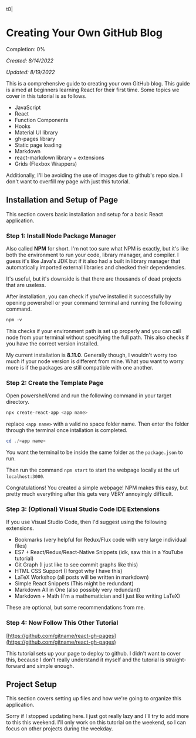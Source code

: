 t0|
# Creating Your Own GitHub Blog

Completion: 0%

_Created: 8/14/2022_

_Updated: 8/19/2022_

This is a comprehensive guide to creating your own GitHub blog.
This guide is aimed at beginners learning React for their first time. 
Some topics we cover in this tutorial is as follows.
- JavaScript
- React
- Function Components
- Hooks
- Material UI library
- gh-pages library
- Static page loading
- Markdown
- react-markdown library + extensions
- Grids (Flexbox Wrappers)

Additionally, I'll be avoiding the use of images due to github's repo size.
I don't want to overfill my page with just this tutorial.

## Installation and Setup of Page

This section covers basic installation and setup for a basic React application.

### Step 1: Install Node Package Manager

Also called **NPM** for short.
I'm not too sure what NPM is exactly, but it's like both the environment to run your code, library manager, and compiler. I guess it's like Java's JDK but if it also had a built in library manager that automatically imported external libraries and checked their dependencies. 

It's useful, but it's downside is that there are thousands of dead projects that are useless.

After installation, you can check if you've installed it successfully by opening powershell or your command terminal and running the following command.

```powershell
npm -v
```

This checks if your environment path is set up properly and you can call node from your terminal without specifying the full path. This also checks if you have the correct version installed.

My current installation is **8.11.0**. Generally though, I wouldn't worry too much if your node version is different from mine. What you want to worry more is if the packages are still compatible with one another.



### Step 2: Create the Template Page

Open powershell/cmd and run the following command in your target directory.

```powershell
npx create-react-app <app name>
```

replace ```<app name>``` with a valid no space folder name. Then enter the folder through the terminal once intallation is completed.

```powershell
cd ./<app name>
```

You want the terminal to be inside the same folder as the ```package.json``` to run.

Then run the command ```npm start``` to start the webpage locally at the url ```localhost:3000```. 

Congratulations! You created a simple webpage! NPM makes this easy, but pretty much everything after this gets very VERY annoyingly difficult.

### Step 3: (Optional) Visual Studio Code IDE Extensions

If you use Visual Studio Code, then I'd suggest using the following extensions.

- Bookmarks (very helpful for Redux/Flux code with very large individual files)
- ES7 + React/Redux/React-Native Snippets (idk, saw this in a YouTube tutorial)
- Git Graph (I just like to see commit graphs like this)
- HTML CSS Support (I forgot why I have this)
- LaTeX Workshop (all posts will be written in markdown)
- Simple React Snippets (This might be redundant)
- Markdown All in One (also possibly very redundant)
- Markdown + Math (I'm a mathematician and I just like writing LaTeX)

These are optional, but some recommendations from me.

### Step 4: Now Follow This Other Tutorial

[https://github.com/gitname/react-gh-pages](https://github.com/gitname/react-gh-pages)

This tutorial sets up your page to deploy to github. 
I didn't want to cover this, because I don't really understand it myself and the tutorial is straight-forward and simple enough. 

## Project Setup

This section covers setting up files and how we're going to organize this application.

Sorry if I stopped updating here. I just got really lazy and I'll try to add more
to this this weekend. I'll only work on this tutorial on the weekend, so I can focus on
other projects during the weekday.